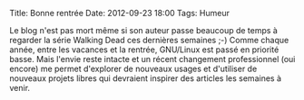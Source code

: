 Title: Bonne rentrée
Date: 2012-09-23 18:00
Tags: Humeur



Le blog n'est pas mort même si son auteur passe beaucoup de temps à regarder
la série Walking Dead ces dernières semaines ;-) Comme chaque année, entre
les vacances et la rentrée, GNU/Linux est passé en priorité basse. Mais
l'envie reste intacte et un récent changement professionnel (oui encore) me
permet d'explorer de nouveaux usages et d'utiliser de nouveaux projets libres
qui devraient inspirer des articles les semaines à venir.